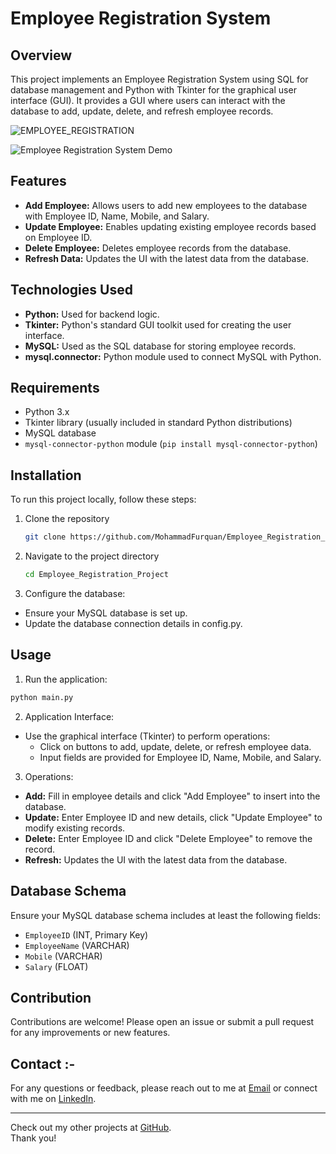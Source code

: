 # Employee Registration System


## Overview
This project implements an Employee Registration System using SQL for database management and Python with Tkinter for the graphical user interface (GUI). It provides a GUI where users can interact with the database to add, update, delete, and refresh employee records.

![EMPLOYEE_REGISTRATION](https://github.com/MohammadFurquan/Mini-Project-of-SQL/assets/113228830/3910d877-e4c2-4d45-8fc5-3bb3563f8dc9)

![Employee Registration System Demo](demo.gif)

## Features
- **Add Employee:** Allows users to add new employees to the database with Employee ID, Name, Mobile, and Salary.
- **Update Employee:** Enables updating existing employee records based on Employee ID.
- **Delete Employee:** Deletes employee records from the database.
- **Refresh Data:** Updates the UI with the latest data from the database.

## Technologies Used
- **Python:** Used for backend logic.
- **Tkinter:** Python's standard GUI toolkit used for creating the user interface.
- **MySQL:** Used as the SQL database for storing employee records.
- **mysql.connector:** Python module used to connect MySQL with Python.

## Requirements
- Python 3.x
- Tkinter library (usually included in standard Python distributions)
- MySQL database
- `mysql-connector-python` module (`pip install mysql-connector-python`)


## Installation
To run this project locally, follow these steps:

1. Clone the repository
    ```bash
    git clone https://github.com/MohammadFurquan/Employee_Registration_Project.git
    ```
2. Navigate to the project directory
    ```bash
    cd Employee_Registration_Project
    ```

3. Configure the database:
- Ensure your MySQL database is set up.
- Update the database connection details in config.py.
## Usage
1. Run the application:
```bash
python main.py
```


2. Application Interface:
- Use the graphical interface (Tkinter) to perform operations:
  - Click on buttons to add, update, delete, or refresh employee data.
  - Input fields are provided for Employee ID, Name, Mobile, and Salary.

3. Operations:
- **Add:** Fill in employee details and click "Add Employee" to insert into the database.
- **Update:** Enter Employee ID and new details, click "Update Employee" to modify existing records.
- **Delete:** Enter Employee ID and click "Delete Employee" to remove the record.
- **Refresh:** Updates the UI with the latest data from the database.

## Database Schema
Ensure your MySQL database schema includes at least the following fields:
- `EmployeeID` (INT, Primary Key)
- `EmployeeName` (VARCHAR)
- `Mobile` (VARCHAR)
- `Salary` (FLOAT)

## Contribution 
Contributions are welcome! Please open an issue or submit a pull request for any improvements or new features.

## Contact :-
For any questions or feedback, please reach out to me at [Email](mailto:mdfurquan313@gmail.com) or connect with me on [LinkedIn](https://www.linkedin.com/in/mohammad-furquan-713561234/).

---

Check out my other projects at [GitHub](https://github.com/MohammadFurquan). </br>
Thank you!



